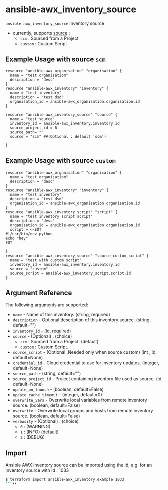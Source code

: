 
# ansible-awx_inventory_source

`ansible-awx_inventory_source` Inventory source 
* currently, supports [source](#source) : 
  * `scm` : Sourced from a Project
  * `custom` : Custom Script

## Example Usage with source `scm`

```hcl
resource "ansible-awx_organisation" "organisation" {
  name = "test organisation"
  description = "desc"
}
resource "ansible-awx_inventory" "inventory" {
  name = "test inventory"
  description = "test dsd"
  organisation_id = ansible-awx_organisation.organisation.id
}

resource "ansible-awx_inventory_source" "source" {
  name = "test source"
  inventory_id = ansible-awx_inventory.inventory.id
  source_project_id = 6
  source_path= ""
  source = "scm" ##(Optional : default 'scm')

}

```

## Example Usage with source `custom`

```hcl
resource "ansible-awx_organisation" "organisation" {
  name = "test organisation"
  description = "desc"
}
resource "ansible-awx_inventory" "inventory" {
  name = "test inventory"
  description = "test dsd"
  organisation_id = ansible-awx_organisation.organisation.id
}
resource "ansible-awx_inventory_script" "script" {
  name = "test inventory script script"
  description = "desc"
  organization_id = ansible-awx_organisation.organisation.id
  script = <<EOT
#!/usr/bin/env python
echo "hey"
EOT

}
resource "ansible-awx_inventory_source" "source_custom_script" {
  name = "test with custom script"
  inventory_id = ansible-awx_inventory.inventory.id
  source = "custom"
  source_script = ansible-awx_inventory_script.script.id
}
```

## Argument Reference

The following arguments are supported:

* `name` - Name of this inventory. (string, required)
* `description` - Optional description of this inventory source. (string, default="")
* `inventory_id` - (id, required)
*  <a id="source">`source`</a> -  (Optional) . (choice)
    * `scm` :  Sourced from a Project. (default)
    * `custom` : Custom Script.
* `source_script` - (Optional ,Needed only when source custom) (int , id, default=None)
* `credential_id` - Cloud credential to use for inventory updates. (integer, default=None)
* `source_path` - (string, default="")
* `source_project_id` - Project containing inventory file used as source. (id, default=None)
* `update_on_launch` - (boolean, default=False)
* `update_cache_timeout` - (integer, default=0)
* `overwrite_vars` -  Overwrite local variables from remote inventory source. (boolean, default=False)
* `overwrite` -   Overwrite local groups and hosts from remote inventory source. (boolean, default=False)
* `verbosity` - (Optional) . (choice)
  * `0` :  (WARNING)
  * `1` :  (INFO) (default)
  * `2` :  (DEBUG)
  
## Import

Ansible AWX Inventory source can be imported using the id, e.g. for an Inventory source with id : 1033

```sh
$ terraform import ansible-awx_inventory.example 1033
```**


